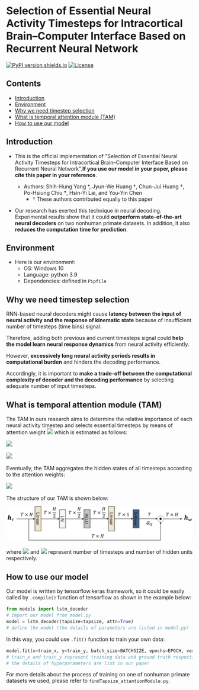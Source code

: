 # Selection of Essential Neural Activity Timesteps for Intracortical Brain–Computer Interface Based on Recurrent Neural Network

[![PyPI version shields.io](https://img.shields.io/pypi/v/ansicolortags.svg)](https://pypi.python.org/pypi/ansicolortags/)
[![License](https://img.shields.io/badge/License-BSD%203--Clause-blue.svg)](https://opensource.org/licenses/BSD-3-Clause)

## Contents
* [Introduction](https://github.com/nclab-me-ncku/Temporal_Attention_LSTM#introduction)
* [Environment](https://github.com/nclab-me-ncku/Temporal_Attention_LSTM#environment)
* [Why we need timestep selection](https://github.com/nclab-me-ncku/Temporal_Attention_LSTM#why-we-need-timestep-selection)
* [What is temporal attention module (TAM)](https://github.com/nclab-me-ncku/Temporal_Attention_LSTM#what-is-temporal-attention-module-tam)
* [How to use our model](https://github.com/nclab-me-ncku/Temporal_Attention_LSTM#how-to-use-our-model)

## Introduction
* This is the official implementation of "Selection of Essential Neural Activity Timesteps for Intracortical Brain–Computer Interface Based on Recurrent Neural Network".**If you use our model in your paper, please cite this paper in your reference**.  
  * Authors: Shih-Hung Yang *, Jyun-We Huang †, Chun-Jui Huang †, Po-Hsiung Chiu †, Hsin-Yi Lai, and You-Yin Chen
    * † These authors contributed equally to this paper

* Our research has exerted this technique in neural decoding. Experimental results show that it could **outperform state-of-the-art neural decoders** on two nonhuman primate datasets. In addition, it also **reduces the computation time for prediction**.


## Environment
* Here is our environment: 
  * OS: Windows 10
  * Language: python 3.9
  * Dependencies: defined in `Pipfile`


## Why we need timestep selection

RNN-based neural decoders might cause **latency between the input of neural activity and the response of kinematic state** because of insufficient number of timesteps (time bins) signal.

Therefore, adding both previous and current timesteps signal could **help the model learn neural response dynamics** from neural activity efficiently. 

However, **excessively long neural activity periods results in computational burden** and hinders the decoding performance.  

Accordingly, it is important to **make a trade-off between the computational complexity of decoder and the decoding performance** by selecting adequate number of input timesteps.

## What is temporal attention module (TAM)

The TAM in ours research aims to determine the relative importance of each neural activity timestep and selects essential timesteps by means of attention weight <img src="https://latex.codecogs.com/png.latex?a_{\tau}"/> which is estimated as follows:  

![](https://latex.codecogs.com/png.latex?\textit{\textbf{u}}_{\tau}=\text{RELU}(\textit{\textbf{W}}\textit{\textbf{h}}_{\tau}+\textit{\textbf{b}}))
  
![](https://latex.codecogs.com/png.latex?a_{\tau}=\frac{\exp{(u^T_{\tau}v)}}{\sum^T_{\tau=1}\exp{(u^T_{\tau}v)}})

Eventually, the TAM aggregates the hidden states of all timesteps according to the attention weights:  

![](https://latex.codecogs.com/png.latex?\textit{\textbf{h}}_w=\sum^T_{\tau=1}a_{\tau}\textit{\textbf{h}}_\tau)

The structure of our TAM is shown below:

![](fig/TAM.png)

where <img src="https://latex.codecogs.com/png.latex?T"/> and <img src="https://latex.codecogs.com/png.latex?H"/> represent number of timesteps and number of hidden units respectively.

## How to use our model

Our model is written by tensorflow.keras framework, so it could be easily called by `.compile()` function of tensorflow as shown in the example below:
```py
from models import lstm_decoder 
# import our model from model.py
model = lstm_decoder(tapsize=tapsize, attn=True) 
# define the model (the details of parameters are listed in model.py)
```
In this way, you could use `.fit()` function to train your own data:
```py
model.fit(x=train_x, y=train_y, batch_size=BATCHSIZE, epochs=EPOCH, verbose=0, shuffle=True)
# train_x and train_y represent training data and ground truth respectively
# the details of hyperparameters are list in our paper
```
For more details about the process of training on one of nonhuman primate datasets we used, please refer to `findTapsize_attantionModule.py`.
